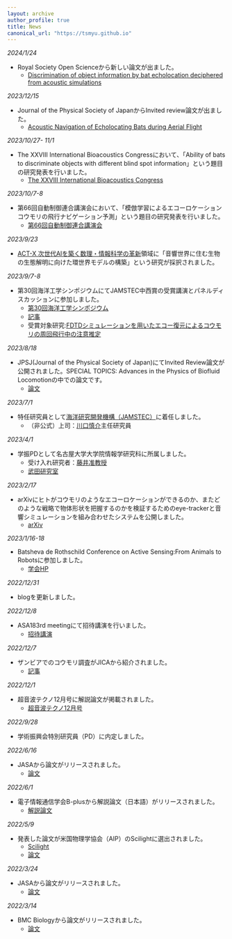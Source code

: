 ```yaml
---
layout: archive
author_profile: true
title: News
canonical_url: "https://tsmyu.github.io"
---
```

*2024/1/24*
- Royal Society Open Scienceから新しい論文が出ました。
    - [Discrimination of object information by bat echolocation deciphered from acoustic simulations](https://royalsocietypublishing.org/doi/10.1098/rsos.231415)

*2023/12/15*
- Journal of the Physical Society of JapanからInvited review論文が出ました。
    - [Acoustic Navigation of Echolocating Bats during Aerial Flight](https://doi.org/10.7566/jpsj.92.121001)

*2023/10/27- 11/1*
- The XXVIII International Bioacoustics Congressにおいて、「Ability of bats to discriminate objects with different blind spot information」という題目の研究発表を行いました。
    - [The XXVIII International Bioacoustics Congress](https://2023.ibac.info/)
    
*2023/10/7-8*
- 第66回自動制御連合講演会において、「模倣学習によるエコーロケーションコウモリの飛行ナビゲーション予測」という題目の研究発表を行いました。
    - [第66回自動制御連合講演会](https://rengo66.sice.jp/)

*2023/9/23*
- [ACT-X 次世代AIを築く数理・情報科学の革新](https://www.jst.go.jp/kisoken/act-x/application/2023/230919/230919.html)領域に「音響世界に住む生物の生態解明に向けた環世界モデルの構築」という研究が採択されました。

*2023/9/7-8*
- 第30回海洋工学シンポジウムにてJAMSTEC中西賞の受賞講演とパネルディスカッションに参加しました。
    - [第30回海洋工学シンポジウム](http://www.oesymposium.com/)
    - [記事](https://www.doshisha.ac.jp/news/detail/001-b95yew.html)
    - 受賞対象研究:[FDTDシミュレーションを用いたエコー復元によるコウモリの周回飛行中の注意推定](https://www.masj.jp/meeting/past_general/rp-20220526_general/rp-20220526_program/)

*2023/8/18*
- JPSJ(Journal of the Physical Society of Japan)にてInvited Review論文が公開されました。SPECIAL TOPICS: Advances in the Physics of Biofluid Locomotionの中での論文です。
    - [論文](https://journals.jps.jp/doi/full/10.7566/JPSJ.92.121001)

*2023/7/1*
- 特任研究員として[海洋研究開発機構（JAMSTEC）](https://www.jamstec.go.jp/j/)に着任しました。
    - （非公式）上司：[川口慎介](https://sites.google.com/view/kawagucciweb2/home)主任研究員

*2023/4/1*
- 学振PDとして名古屋大学大学院情報学研究科に所属しました。
    - 受け入れ研究者：[藤井准教授](https://sites.google.com/view/keisuke198619jp/)
    - [武田研究室](https://takedalab.g.sp.m.is.nagoya-u.ac.jp/)

*2023/2/17*
- arXivにヒトがコウモリのようなエコーロケーションができるのか、またどのような戦略で物体形状を把握するのかを検証するためのeye-trackerと音響シミュレーションを組み合わせたシステムを公開しました。
    - [arXiv](https://arxiv.org/abs/2302.08794)

*2023/1/16-18*
- Batsheva de Rothschild Conference on Active Sensing:From Animals to Robotsに参加しました。
    - [学会HP](https://www.weizmann.ac.il/conferences/AS2020/)

*2022/12/31*
- blogを更新しました。

*2022/12/8*
- ASA183rd meetingにて招待講演を行いました。
    - [招待講演](https://asa.scitation.org/doi/abs/10.1121/10.0016173)

*2022/12/7*
- ザンビアでのコウモリ調査がJICAから紹介されました。
    - [記事](https://www.jica.go.jp/project/all_africa/002/news/20221207.html)

*2022/12/1*
- 超音波テクノ12月号に解説論文が掲載されました。
    - [超音波テクノ12月号](https://www.nikko-pb.co.jp/products/detail.php?product_id=5426)

*2022/9/28*
- 学術振興会特別研究員（PD）に内定しました。

*2022/6/16*
- JASAから論文がリリースされました。
    - [論文](https://asa.scitation.org/doi/full/10.1121/10.0011737)

*2022/6/1*
- 電子情報通信学会B-plusから解説論文（日本語）がリリースされました。
    - [解説論文](https://www.jstage.jst.go.jp/article/bplus/16/1/16_6/_article/-char/ja/)

*2022/5/9*
- 発表した論文が米国物理学協会（AIP）のScilightに選出されました。
    - [Scilight](https://aip.scitation.org/doi/10.1063/10.0010484)
    - [論文](https://asa.scitation.org/doi/10.1121/10.0009916)

*2022/3/24*
- JASAから論文がリリースされました。
    - [論文](https://asa.scitation.org/doi/10.1121/10.0009916)

*2022/3/14*
- BMC Biologyから論文がリリースされました。
    - [論文](https://bmcbiol.biomedcentral.com/articles/10.1186/s12915-022-01253-y)